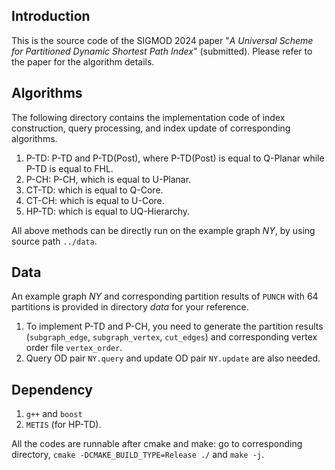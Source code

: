 ## Introduction
This is the source code of the SIGMOD 2024 paper "*A Universal Scheme for Partitioned Dynamic Shortest Path Index*" (submitted). Please refer to the paper for the algorithm details.

## Algorithms

The following directory contains the implementation code of index construction, query processing, and index update of corresponding algorithms.

1. P-TD: P-TD and P-TD(Post), where P-TD(Post) is equal to Q-Planar while P-TD is equal to FHL.
1. P-CH: P-CH, which is equal to U-Planar.
1. CT-TD: which is equal to Q-Core.
1. CT-CH: which is equal to U-Core.
1. HP-TD: which is equal to UQ-Hierarchy.

All above methods can be directly run on the example graph *NY*, by using source path `../data`.

## Data
An example graph *NY* and corresponding partition results of `PUNCH` with 64 partitions is provided in directory *data* for your reference.

1. To implement P-TD and P-CH, you need to generate the partition results (`subgraph_edge`, `subgraph_vertex`, `cut_edges`) and corresponding vertex order file `vertex_order`.
2. Query OD pair `NY.query` and update OD pair `NY.update` are also needed.


## Dependency

1. `g++` and `boost`
1. `METIS` (for HP-TD).

All the codes are runnable after cmake and make: go to corresponding directory, `cmake -DCMAKE_BUILD_TYPE=Release ./` and `make -j`.
